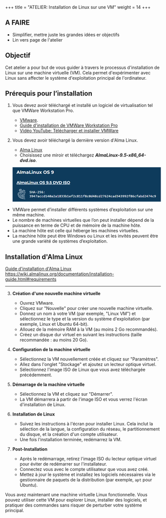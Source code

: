 +++
title = "ATELIER: Installation de Linux sur une VM"
weight = 14
+++

## A FAIRE

- Simplifier, mettre juste les grandes idées er objectifs
- Lin vers page de l'atelier

## Objectif

Cet atelier a pour but de vous guider à travers le processus d'installation de Linux sur une machine virtuelle (VM). Cela permet d'expérimenter avec Linux sans affecter le système d'exploitation principal de l'ordinateur.

## Prérequis pour l’installation

1. Vous devez avoir téléchargé et installé un logiciel de virtualisation tel que VMWare Workstation Pro.
	- [VMware](https://blogs.vmware.com/workstation/2024/05/vmware-workstation-pro-now-available-free-for-personal-use.html).
	- [Guide d'installation de VMWare Workstation Pro](.pdf)
	- [Vidéo YouTube: Télécharger et installer VMWare](https://youtu.be/Uwm1FuKr9ck?si=j5JllG8e2H1aQ2bX)
2. Vous devez avoir téléchargé la dernière version d'Alma Linux.
	- [Alma Linux](https://almalinux.org/get-almalinux/)
	- Choisissez une miroir et téléchargez ***AlmaLinux-9.5-x86_64-dvd.iso***.
	
	![Image ISO Alma Linux](telecharger-alma.png)

- VMWare permet d’installer différents systèmes d’exploitation sur une même machine.
- Le nombre de machines virtuelles que l’on peut installer dépend de la puissance en terme de CPU et de mémoire de la machine hôte.
- La machine hôte est celle qui héberge les machines virtuelles.
- La machine hôte peut être Windows ou Linux et les invités peuvent être une grande variété de systèmes d’exploitation.

## Installation d'Alma Linux

[Guide d'installation d'Alma Linux](.pdf)
https://wiki.almalinux.org/documentation/installation-guide.html#requirements




---

3. **Création d'une nouvelle machine virtuelle**
   - Ouvrez VMware.
   - Cliquez sur "Nouvelle" pour créer une nouvelle machine virtuelle.
   - Donnez un nom à votre VM (par exemple, "Linux VM") et sélectionnez le type et la version du système d'exploitation (par exemple, Linux et Ubuntu 64-bit).
   - Allouez de la mémoire RAM à la VM (au moins 2 Go recommandés).
   - Créez un disque dur virtuel en suivant les instructions (taille recommandée : au moins 20 Go).

4. **Configuration de la machine virtuelle**
   - Sélectionnez la VM nouvellement créée et cliquez sur "Paramètres".
   - Allez dans l'onglet "Stockage" et ajoutez un lecteur optique virtuel.
   - Sélectionnez l'image ISO de Linux que vous avez téléchargée précédemment.

5. **Démarrage de la machine virtuelle**
   - Sélectionnez la VM et cliquez sur "Démarrer".
   - La VM démarrera à partir de l'image ISO et vous verrez l'écran d'installation de Linux.

6. **Installation de Linux**
   - Suivez les instructions à l'écran pour installer Linux. Cela inclut la sélection de la langue, la configuration du réseau, le partitionnement du disque, et la création d'un compte utilisateur.
   - Une fois l'installation terminée, redémarrez la VM.

7. **Post-Installation**
   - Après le redémarrage, retirez l'image ISO du lecteur optique virtuel pour éviter de redémarrer sur l'installateur.
   - Connectez vous avec le compte utilisateur que vous avez créé.
   - Mettez à jour le système et installez les logiciels nécessaires via le gestionnaire de paquets de la distribution (par exemple, `apt` pour Ubuntu).


Vous avez maintenant une machine virtuelle Linux fonctionnelle. Vous pouvez utiliser cette VM pour explorer Linux, installer des logiciels, et pratiquer des commandes sans risquer de perturber votre système principal.

